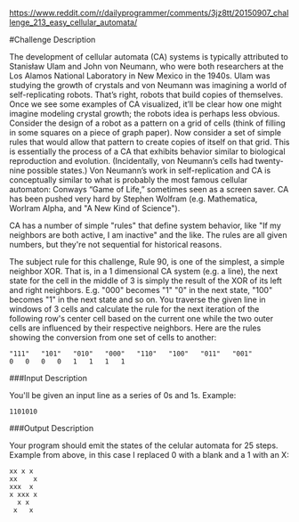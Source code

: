 https://www.reddit.com/r/dailyprogrammer/comments/3jz8tt/20150907_challenge_213_easy_cellular_automata/

#Challenge Description

The development of cellular automata (CA) systems is typically attributed to Stanisław Ulam and John von Neumann, who were both researchers at the Los Alamos National Laboratory in New Mexico in the 1940s. Ulam was studying the growth of crystals and von Neumann was imagining a world of self-replicating robots. That’s right, robots that build copies of themselves. Once we see some examples of CA visualized, it’ll be clear how one might imagine modeling crystal growth; the robots idea is perhaps less obvious. Consider the design of a robot as a pattern on a grid of cells (think of filling in some squares on a piece of graph paper). Now consider a set of simple rules that would allow that pattern to create copies of itself on that grid. This is essentially the process of a CA that exhibits behavior similar to biological reproduction and evolution. (Incidentally, von Neumann’s cells had twenty-nine possible states.) Von Neumann’s work in self-replication and CA is conceptually similar to what is probably the most famous cellular automaton: Conways “Game of Life,” sometimes seen as a screen saver. CA has been pushed very hard by Stephen Wolfram (e.g. Mathematica, Worlram Alpha, and "A New Kind of Science").

CA has a number of simple "rules" that define system behavior, like "If my neighbors are both active, I am inactive" and the like. The rules are all given numbers, but they're not sequential for historical reasons.

The subject rule for this challenge, Rule 90, is one of the simplest, a simple neighbor XOR. That is, in a 1 dimensional CA system (e.g. a line), the next state for the cell in the middle of 3 is simply the result of the XOR of its left and right neighbors. E.g. "000" becomes "1" "0" in the next state, "100" becomes "1" in the next state and so on. You traverse the given line in windows of 3 cells and calculate the rule for the next iteration of the following row's center cell based on the current one while the two outer cells are influenced by their respective neighbors. Here are the rules showing the conversion from one set of cells to another:

```
"111"	"101"	"010"	"000"	"110"	"100"	"011"	"001"
0	0	0	0	1	1	1	1
```

###Input Description

You'll be given an input line as a series of 0s and 1s. Example:
```
1101010
```
###Output Description

Your program should emit the states of the celular automata for 25 steps. Example from above, in this case I replaced 0 with a blank and a 1 with an X:
```
xx x x
xx    x
xxx  x
x xxx x
  x x
 x   x
```
